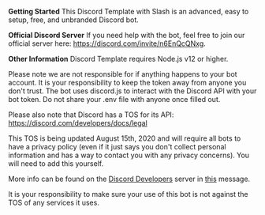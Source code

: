 **Getting Started**
This Discord Template with Slash is an advanced, easy to setup, free, and unbranded Discord bot.

**Official Discord Server**
If you need help with the bot, feel free to join our official server here: https://discord.com/invite/n6EnQcQNxg.

**Other Information**
Discord Template requires Node.js v12 or higher.

Please note we are not responsible for if anything happens to your bot account. It is your responsibility to keep the  token away from anyone you don't trust. The bot uses discord.js to interact with the Discord API with your bot token. Do not share your .env file with anyone once filled out.

Please also note that Discord has a TOS for its API: https://discord.com/developers/docs/legal

This TOS is being updated August 15th, 2020 and will require all bots to have a privacy policy (even if it just says you don't collect personal information and has a way to contact you with any privacy concerns). You will need to add this yourself.

More info can be found on the [Discord Developers](https://discord.gg/discord-developers) server in [this](https://discord.com/channels/613425648685547541/697489244649816084/728031320625905794) message.

It is your responsibility to make sure your use of this bot is not against the TOS of any services it uses.